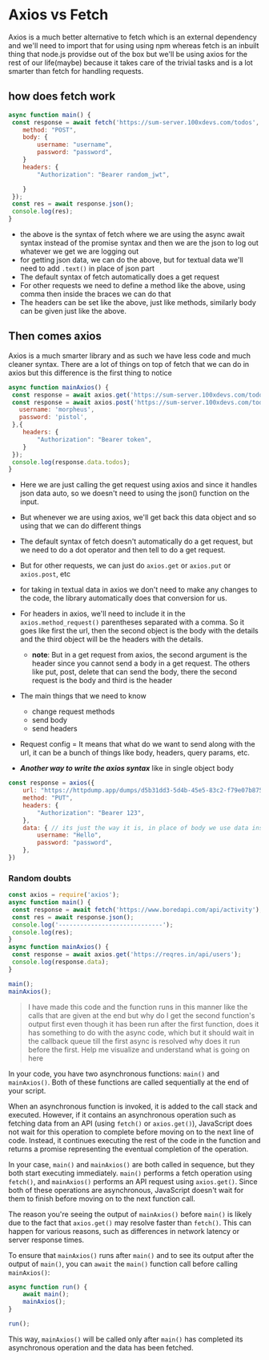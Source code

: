 # Axios vs Fetch

Axios is a much better alternative to fetch which is an external dependency and we'll need to import that for using using npm whereas fetch is an inbuilt thing that node.js providse out of the box but we'll be using axios for the rest of our life(maybe) because it takes care of the trivial tasks and is a lot smarter than fetch for handling requests.

## how does fetch work

```js
async function main() {
 const response = await fetch('https://sum-server.100xdevs.com/todos', {
    method: "POST",
    body: {
        username: "username",
        password: "password",
    }
    headers: {
        "Authorization": "Bearer random_jwt",

    }
 });
 const res = await response.json();
 console.log(res);
}
```

- the above is the syntax of fetch where we are using the async await syntax instead of the promise syntax and then we are the json to log out whatever we get we are logging out
- for getting json data, we can do the above, but for textual data we'll need to add `.text()` in place of json part
- The default syntax of fetch automatically does a get request
- For other requests we need to define a method like the above, using comma then inside the braces we can do that
- The headers can be set like the above, just like methods, similarly body can be given just like the above.

## Then comes axios

Axios is a much smarter library and as such we have less code and much cleaner syntax. There are a lot of things on top of fetch that we can do in axios but this difference is the first thing to notice

```js
async function mainAxios() {
 const response = await axios.get('https://sum-server.100xdevs.com/todos');
 const response = await axios.post('https://sum-server.100xdevs.com/todos', {
   username: 'morpheus',
   password: 'pistol',
 },{
    headers: {
        "Authorization": "Bearer token",
    }
 });
 console.log(response.data.todos);
}
```

- Here we are just calling the get request using axios and since it handles json data auto, so we doesn't need to using the json() function on the input.
- But whenever we are using axios, we'll get back this data object and so using that we can do different things
- The default syntax of fetch doesn't automatically do a get request, but we need to do a dot operator and then tell to do a get request.
- But for other requests, we can just do `axios.get` or `axios.put` or `axios.post`, etc
- for taking in textual data in axios we don't need to make any changes to the code, the library automatically does that conversion for us.
- For headers in axios, we'll need to include it in the `axios.method_request()`  parentheses separated with a comma. So it goes like first the url, then the second object is the body with the details and the third object will be the headers with the details.
  - **note**:  But in a get request from axios, the second argument is the header since you cannot send a body in a get request. The others like put, post, delete that can send the body, there the second request is the body and third is the header

- The main things that we need to know
  - change request methods
  - send body
  - send headers

- Request config = It means that what do we want to send along with the url, it can be a bunch of things like body, headers, query params, etc.

- ***Another way to write the axios syntax*** like in single object body

```js
const response = axios({
    url: "https://httpdump.app/dumps/d5b31dd3-5d4b-45e5-83c2-f79e07b875b0",
    method: "PUT",
    headers: {
        "Authorization": "Bearer 123",
    },
    data: { // its just the way it is, in place of body we use data instead in this syntax.
        username: "Hello",
        password: "password",
    },
})
```

### Random doubts

```js
const axios = require('axios');
async function main() {
 const response = await fetch('https://www.boredapi.com/api/activity');
 const res = await response.json();
 console.log('-----------------------------');
 console.log(res);
}
async function mainAxios() {
 const response = await axios.get('https://reqres.in/api/users');
 console.log(response.data);
}

main();
mainAxios();
```

> I have made this code and the function runs in this manner like the calls that are given at the end but why do I get the second function's output first even though it has been run after the first function, does it has something to do with the async code, which but it should wait in the callback queue till the first async is resolved why does it run before the first. Help me visualize and understand what is going on here

In your code, you have two asynchronous functions: `main()` and `mainAxios()`. Both of these functions are called sequentially at the end of your script.

When an asynchronous function is invoked, it is added to the call stack and executed. However, if it contains an asynchronous operation such as fetching data from an API (using `fetch()` or `axios.get()`), JavaScript does not wait for this operation to complete before moving on to the next line of code. Instead, it continues executing the rest of the code in the function and returns a promise representing the eventual completion of the operation.

In your case, `main()` and `mainAxios()` are both called in sequence, but they both start executing immediately. `main()` performs a fetch operation using `fetch()`, and `mainAxios()` performs an API request using `axios.get()`. Since both of these operations are asynchronous, JavaScript doesn't wait for them to finish before moving on to the next function call.

The reason you're seeing the output of `mainAxios()` before `main()` is likely due to the fact that `axios.get()` may resolve faster than `fetch()`. This can happen for various reasons, such as differences in network latency or server response times.

To ensure that `mainAxios()` runs after `main()` and to see its output after the output of `main()`, you can `await` the `main()` function call before calling `mainAxios()`:

```javascript
async function run() {
    await main();
    mainAxios();
}

run();
```

This way, `mainAxios()` will be called only after `main()` has completed its asynchronous operation and the data has been fetched.
